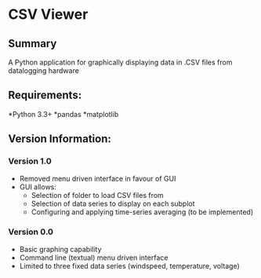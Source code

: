# CSV Viewer

## Summary
A Python application for graphically displaying data in .CSV files from datalogging hardware

## Requirements:
*Python 3.3+
*pandas
*matplotlib

## Version Information:

### Version 1.0
* Removed menu driven interface in favour of GUI
* GUI allows:
  * Selection of folder to load CSV files from
  * Selection of data series to display on each subplot
  * Configuring and applying time-series averaging (to be implemented)

### Version 0.0
* Basic graphing capability
* Command line (textual) menu driven interface
* Limited to three fixed data series (windspeed, temperature, voltage)


